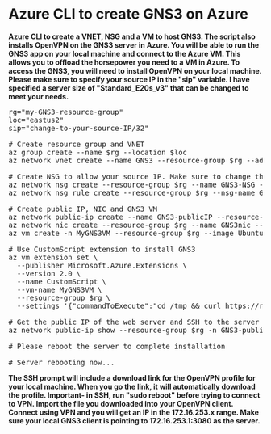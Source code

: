 # Azure CLI to create GNS3 on Azure

**Azure CLI to create a VNET, NSG and a VM to host GNS3. The script also installs OpenVPN on the GNS3 server in Azure. You will be able to run the GNS3 app on your local machine and connect to the Azure VM. This allows you to offload the horsepower you need to a VM in Azure. To access the GNS3, you will need to install OpenVPN on your local machine. Please make sure to specify your source IP in the "sip" variable. I have specified a server size of "Standard_E20s_v3" that can be changed to meet your needs.**
<pre lang="...">
rg="my-GNS3-resource-group"
loc="eastus2"
sip="change-to-your-source-IP/32"

# Create resource group and VNET
az group create --name $rg --location $loc
az network vnet create --name GNS3 --resource-group $rg --address-prefix 192.168.100.0/24 --subnet-name vm --subnet-prefix 192.168.100.0/24 --location $loc

# Create NSG to allow your source IP. Make sure to change the "sip" variable above to your source IP
az network nsg create --resource-group $rg --name GNS3-NSG --location $loc
az network nsg rule create --resource-group $rg --nsg-name GNS3-NSG --name AllowSIP --access Allow --protocol "*" --direction Inbound --priority 130 --source-address-prefix $sip --source-port-range "*" --destination-address-prefix "*" --destination-port-range "*"

# Create public IP, NIC and GNS3 VM
az network public-ip create --name GNS3-publicIP --resource-group $rg --location $loc --allocation-method Static
az network nic create --resource-group $rg --name GNS3nic --location $loc --subnet vm --vnet-name GNS3 --public-ip-address GNS3-publicIP --ip-forwarding true --network-security-group GNS3-NSG
az vm create -n MyGNS3VM --resource-group $rg --image UbuntuLTS --admin-username azureuser --admin-password Msft123Msft123 --nics GNS3nic --location $loc --size Standard_E20s_v3

# Use CustomScript extension to install GNS3
az vm extension set \
  --publisher Microsoft.Azure.Extensions \
  --version 2.0 \
  --name CustomScript \
  --vm-name MyGNS3VM \
  --resource-group $rg \
  --settings '{"commandToExecute":"cd /tmp && curl https://raw.githubusercontent.com/GNS3/gns3-server/master/scripts/remote-install.sh > gns3-remote-install.sh && sudo bash gns3-remote-install.sh --with-openvpn --with-iou --with-i386-repository"}'

# Get the public IP of the web server and SSH to the server with azureuser/Msft123Msft123
az network public-ip show --resource-group $rg -n GNS3-publicIP --query "{address: ipAddress}" --output tsv

# Please reboot the server to complete installation

# Server rebooting now...
</pre>

**The SSH prompt will include a download link for the OpenVPN profile for your local machine. When you go the link, it will automatically download the profile. Important- in SSH, run "sudo reboot" before trying to connect to VPN. Import the file you downloaded into your OpenVPN client. Connect using VPN and you will get an IP in the 172.16.253.x range. Make sure your local GNS3 client is pointing to 172.16.253.1:3080 as the server.**
